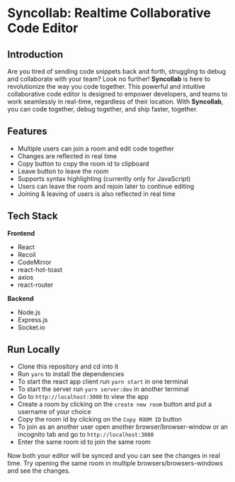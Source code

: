 # Syncollab: Realtime Collaborative Code Editor

## Introduction

Are you tired of sending code snippets back and forth, struggling to debug and collaborate with your team? Look no further! **Syncollab** is here to revolutionize the way you code together. This powerful and intuitive collaborative code editor is designed to empower developers, and teams to work seamlessly in real-time, regardless of their location. With **Syncollab**, you can code together, debug together, and ship faster, together.

## Features

- Multiple users can join a room and edit code together
- Changes are reflected in real time
- Copy button to copy the room id to clipboard
- Leave button to leave the room
- Supports syntax highlighting (currently only for JavaScript)
- Users can leave the room and rejoin later to continue editing
- Joining & leaving of users is also reflected in real time

## Tech Stack

**Frontend**

- React
- Recoil
- CodeMirror
- react-hot-toast
- axios
- react-router

**Backend**

- Node.js
- Express.js
- Socket.io

## Run Locally

- Clone this repository and cd into it
- Run `yarn` to install the dependencies
- To start the react app client run `yarn start` in one terminal
- To start the server run `yarn server:dev` in another terminal
- Go to `http://localhost:3000` to view the app
- Create a room by clicking on the `create new room` button and put a username of your choice
- Copy the room id by clicking on the `Copy ROOM ID` button
- To join as an another user open another browser/browser-window or an incognito tab and go to `http://localhost:3000`
- Enter the same room id to join the same room

Now both your editor will be synced and you can see the changes in real time. Try opening the same room in multiple browsers/browsers-windows and see the changes.
